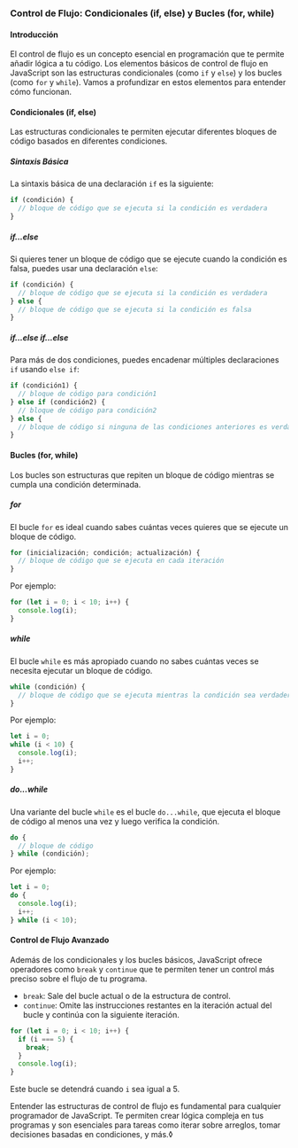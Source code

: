 ### Control de Flujo: Condicionales (if, else) y Bucles (for, while)

#### Introducción

El control de flujo es un concepto esencial en programación que te permite añadir lógica a tu código. Los elementos básicos de control de flujo en JavaScript son las estructuras condicionales (como `if` y `else`) y los bucles (como `for` y `while`). Vamos a profundizar en estos elementos para entender cómo funcionan.

#### Condicionales (if, else)

Las estructuras condicionales te permiten ejecutar diferentes bloques de código basados en diferentes condiciones.

##### Sintaxis Básica

La sintaxis básica de una declaración `if` es la siguiente:

```javascript
if (condición) {
  // bloque de código que se ejecuta si la condición es verdadera
}
```

##### if...else

Si quieres tener un bloque de código que se ejecute cuando la condición es falsa, puedes usar una declaración `else`:

```javascript
if (condición) {
  // bloque de código que se ejecuta si la condición es verdadera
} else {
  // bloque de código que se ejecuta si la condición es falsa
}
```

##### if...else if...else

Para más de dos condiciones, puedes encadenar múltiples declaraciones `if` usando `else if`:

```javascript
if (condición1) {
  // bloque de código para condición1
} else if (condición2) {
  // bloque de código para condición2
} else {
  // bloque de código si ninguna de las condiciones anteriores es verdadera
}
```

#### Bucles (for, while)

Los bucles son estructuras que repiten un bloque de código mientras se cumpla una condición determinada.

##### for

El bucle `for` es ideal cuando sabes cuántas veces quieres que se ejecute un bloque de código.

```javascript
for (inicialización; condición; actualización) {
  // bloque de código que se ejecuta en cada iteración
}
```

Por ejemplo:

```javascript
for (let i = 0; i < 10; i++) {
  console.log(i);
}
```

##### while

El bucle `while` es más apropiado cuando no sabes cuántas veces se necesita ejecutar un bloque de código.

```javascript
while (condición) {
  // bloque de código que se ejecuta mientras la condición sea verdadera
}
```

Por ejemplo:

```javascript
let i = 0;
while (i < 10) {
  console.log(i);
  i++;
}
```

##### do...while

Una variante del bucle `while` es el bucle `do...while`, que ejecuta el bloque de código al menos una vez y luego verifica la condición.

```javascript
do {
  // bloque de código
} while (condición);
```

Por ejemplo:

```javascript
let i = 0;
do {
  console.log(i);
  i++;
} while (i < 10);
```

#### Control de Flujo Avanzado

Además de los condicionales y los bucles básicos, JavaScript ofrece operadores como `break` y `continue` que te permiten tener un control más preciso sobre el flujo de tu programa.

- `break`: Sale del bucle actual o de la estructura de control.
- `continue`: Omite las instrucciones restantes en la iteración actual del bucle y continúa con la siguiente iteración.

```javascript
for (let i = 0; i < 10; i++) {
  if (i === 5) {
    break;
  }
  console.log(i);
}
```

Este bucle se detendrá cuando `i` sea igual a 5.

Entender las estructuras de control de flujo es fundamental para cualquier programador de JavaScript. Te permiten crear lógica compleja en tus programas y son esenciales para tareas como iterar sobre arreglos, tomar decisiones basadas en condiciones, y más.◊